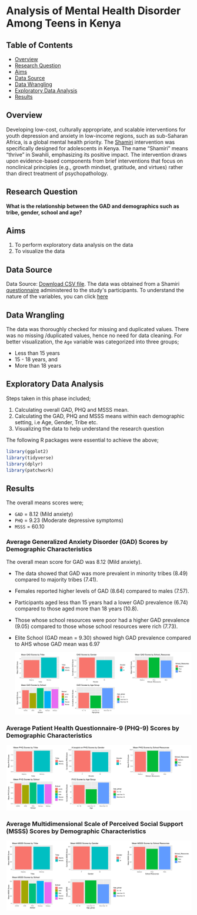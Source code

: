 # Analysis of Mental Health Disorder Among Teens in Kenya

## Table of Contents
- [Overview](#overview)
- [Research Question](#research-question)
- [Aims](#aims)
- [Data Source](#data-source)
- [Data Wrangling](#data-wrangling)
- [Exploratory Data Analysis](#exploratory-data-analysis)
- [Results](#results)

## Overview
Developing low-cost, culturally appropriate, and scalable interventions for youth depression and anxiety in low-income regions, such as sub-Saharan Africa, is a global mental health priority. The [Shamiri](https://www.bing.com/ck/a?!&&p=8600acd94b66e625JmltdHM9MTcxNzAyNzIwMCZpZ3VpZD0xNDI4MDJjOS02NGIwLTY2MmQtMmI5MS0xNjRhNjU1ZDY3MDEmaW5zaWQ9NTE5OA&ptn=3&ver=2&hsh=3&fclid=142802c9-64b0-662d-2b91-164a655d6701&psq=shamiri+&u=a1aHR0cHM6Ly93d3cuc2hhbWlyaS5pbnN0aXR1dGUv&ntb=1) intervention was specifically designed for adolescents in Kenya. The name “Shamiri” means “thrive” in Swahili, emphasizing its positive impact. The intervention draws upon evidence-based components from brief interventions that focus on nonclinical principles (e.g., growth mindset, gratitude, and virtues) rather than direct treatment of psychopathology.

## Research Question
**What is the relationship between the GAD and demographics such as tribe, gender, school and age?**

## Aims
1. To perform exploratory data analysis on the data
2. To visualize the data

## Data Source
Data Source: [Download CSV file](shamiri_imputed_dataset.csv).
The data was obtained from a Shamiri [questionnaire](https://github.com/ken-warren/gad-shamiri/blob/main/Baseline%20Measures%20for%20Schools.pdf) administered to the study's participants.
To understand the nature of the variables, you can click [here](https://github.com/ken-warren/gad-shamiri/blob/main/variables.md)

## Data Wrangling
The data was thoroughly checked for missing and duplicated values. There was no missing /duplicated values, hence no need for data cleaning. For better visualization, the ```Age``` variable was categorized into three groups;
- Less than 15 years
- 15 - 18 years, and
- More than 18 years

## Exploratory Data Analysis
Steps taken in this phase included;
1. Calculating overall GAD, PHQ and MSSS mean.
2. Calculating the GAD, PHQ and MSSS means within each demographic setting, i.e Age, Gender, Tribe etc.
3. Visualizing the data to help understand the research question

The following R packages were essential to achieve the above;
```r
library(ggplot2)
library(tidyverse)
library(dplyr)
library(patchwork)
```

## Results
The overall means scores were;
- ```GAD``` = 8.12 (Mild anxiety)
- ```PHQ``` = 9.23 (Moderate depressive symptoms)
- ```MSSS``` = 60.10

### Average Generalized Anxiety Disorder (GAD) Scores by Demographic Characteristics
The overall mean score for GAD was 8.12 (Mild anxiety).
- The data showed that GAD was more prevalent in minority tribes (8.49) compared to majority tribes (7.41).
- Females reported higher levels of GAD (8.64) compared to males (7.57).
- Participants aged less than 15 years had a lower GAD prevalence (6.74) compared to those aged more than 18 years (10.8).
- Those whose school resources were poor had a higher GAD prevalence (9.05) compared to those whose school resources were rich (7.73).
- Elite School (GAD mean = 9.30) showed high GAD prevalence compared to AHS whose GAD mean was 6.97

  ![Rplot_GAD](https://github.com/ken-warren/gad-shamiri/blob/main/plots/img/Rplot_GAD.jpg)

### Average Patient Health Questionnaire-9 (PHQ-9) Scores by Demographic Characteristics

![Rplot_PHQ](https://github.com/ken-warren/gad-shamiri/blob/main/plots/img/Rplot_PHQ.jpg)

### Average Multidimensional Scale of Perceived Social Support (MSSS) Scores by Demographic Characteristics

![Rplot_MSSS](https://github.com/ken-warren/gad-shamiri/blob/main/plots/img/Rplot_MSSS.jpg)
